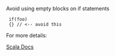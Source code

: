 Avoid using empty blocks on if statements

     if(foo)
     {} // <-- avoid this

 For more details:

 [Scala Docs](https://docs.scala-lang.org/overviews/quasiquotes/expression-details.html#if)
